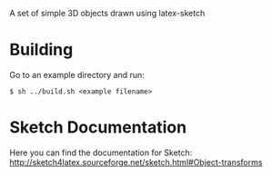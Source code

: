A set of simple 3D objects drawn using latex-sketch

# Building
Go to an example directory and run:
```
$ sh ../build.sh <example filename>
```
# Sketch Documentation
Here you can find the documentation for Sketch:
http://sketch4latex.sourceforge.net/sketch.html#Object-transforms


